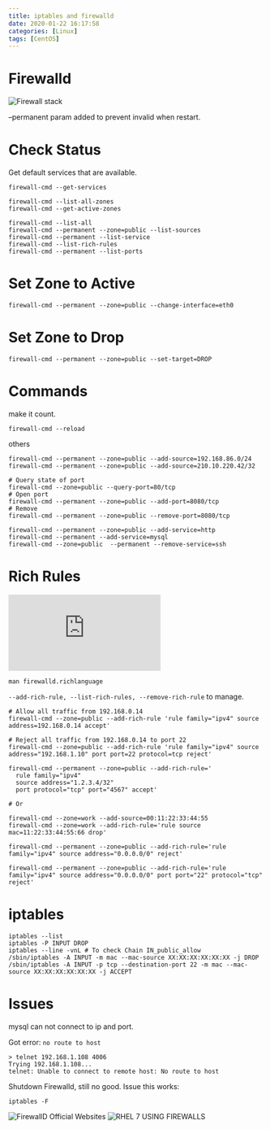 ```yaml
---
title: iptables and firewalld
date: 2020-01-22 16:17:58
categories: [Linux]
tags: [CentOS]
---
```


# Firewalld

![Firewall stack][Firewall stack]
<!--more-->

–permanent param added to prevent invalid when restart.

# Check Status
Get default services that are available.
```
firewall-cmd --get-services
```
```
firewall-cmd --list-all-zones
firewall-cmd --get-active-zones
```
```
firewall-cmd --list-all
firewall-cmd --permanent --zone=public --list-sources
firewall-cmd --permanent --list-service
firewall-cmd --list-rich-rules
firewall-cmd --permanent --list-ports
```
# Set Zone to Active
```
firewall-cmd --permanent --zone=public --change-interface=eth0
```
# Set Zone to Drop
```
firewall-cmd --permanent --zone=public --set-target=DROP
```
# Commands
make it count.
```
firewall-cmd --reload
```
others
```
firewall-cmd --permanent --zone=public --add-source=192.168.86.0/24
firewall-cmd --permanent --zone=public --add-source=210.10.220.42/32

# Query state of port
firewall-cmd --zone=public --query-port=80/tcp
# Open port
firewall-cmd --permanent --zone=public --add-port=8080/tcp
# Remove
firewall-cmd --permanent --zone=public --remove-port=8080/tcp

firewall-cmd --permanent --zone=public --add-service=http
firewall-cmd --permanent --add-service=mysql
firewall-cmd --zone=public  --permanent --remove-service=ssh
```

# Rich Rules

![firewalld.richlanguage(5)](https://jpopelka.fedorapeople.org/firewalld/doc/firewalld.richlanguage.html)

```
man firewalld.richlanguage
```

`--add-rich-rule, --list-rich-rules, --remove-rich-rule` to manage.


```
# Allow all traffic from 192.168.0.14 
firewall-cmd --zone=public --add-rich-rule 'rule family="ipv4" source address=192.168.0.14 accept'

# Reject all traffic from 192.168.0.14 to port 22
firewall-cmd --zone=public --add-rich-rule 'rule family="ipv4" source address="192.168.1.10" port port=22 protocol=tcp reject'

firewall-cmd --permanent --zone=public --add-rich-rule='
  rule family="ipv4"
  source address="1.2.3.4/32"
  port protocol="tcp" port="4567" accept'

# Or

firewall-cmd --zone=work --add-source=00:11:22:33:44:55
firewall-cmd --zone=work --add-rich-rule='rule source mac=11:22:33:44:55:66 drop'
```

```
firewall-cmd --permanent --zone=public --add-rich-rule='rule family="ipv4" source address="0.0.0.0/0" reject'

firewall-cmd --permanent --zone=public --add-rich-rule='rule family="ipv4" source address="0.0.0.0/0" port port="22" protocol="tcp" reject'
```

# iptables

```
iptables --list
iptables -P INPUT DROP
iptables --line -vnL # To check Chain IN_public_allow
/sbin/iptables -A INPUT -m mac --mac-source XX:XX:XX:XX:XX:XX -j DROP
/sbin/iptables -A INPUT -p tcp --destination-port 22 -m mac --mac-source XX:XX:XX:XX:XX:XX -j ACCEPT
```


# Issues

mysql can not connect to ip and port.

Got error: `no route to host`

```
> telnet 192.168.1.108 4006
Trying 192.168.1.108...
telnet: Unable to connect to remote host: No route to host
```
Shutdown Firewalld, still no good.
Issue this works:
```
iptables -F 
```

[Firewall stack]: /blog/img/firewall_stack.png "Firewall stack"


![FirewallD Official Websites](http://www.firewalld.org/)
![RHEL 7 USING FIREWALLS](https://access.redhat.com/documentation/en-us/red_hat_enterprise_linux/7/html/security_guide/sec-using_firewalls#sec-Introduction_to_firewalld)